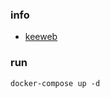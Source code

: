 ### info
- [keeweb](https://github.com/keeweb/keeweb)

### run
```shell script
docker-compose up -d
```
